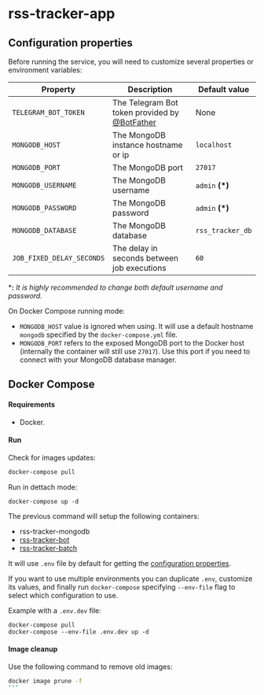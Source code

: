 # rss-tracker-app

## Configuration properties

Before running the service, you will need to customize several properties or environment variables:

Property | Description | Default value
--|--|--
``TELEGRAM_BOT_TOKEN`` | The Telegram Bot token provided by [@BotFather](https://t.me/botfather) | None
``MONGODB_HOST`` | The MongoDB instance hostname or ip | ``localhost``
``MONGODB_PORT`` | The MongoDB port | ``27017``
``MONGODB_USERNAME`` | The MongoDB username | ``admin`` **(*)**
``MONGODB_PASSWORD`` | The MongoDB password | ``admin`` **(*)**
``MONGODB_DATABASE`` | The MongoDB database | ``rss_tracker_db``
``JOB_FIXED_DELAY_SECONDS`` | The delay in seconds between job executions | ``60``

***:** *It is highly recommended to change both default username and password.*

On Docker Compose running mode:
- ``MONGODB_HOST`` value is ignored when using. It will use a default hostname ``mongodb`` specified by the ``docker-compose.yml`` file. 
- ``MONGODB_PORT`` refers to the exposed MongoDB port to the Docker host (internally the container will still use ``27017``). Use this port if you need to connect with your MongoDB database manager.

## Docker Compose

#### Requirements

- Docker.

#### Run

Check for images updates:

```bash
docker-compose pull
```

Run in dettach mode:

```shell
docker-compose up -d
```

The previous command will setup the following containers:
- rss-tracker-mongodb 
- [rss-tracker-bot](https://github.com/Flashky/rss-tracker-bot)
- [rss-tracker-batch](https://github.com/Flashky/rss-tracker-batch)

It will use ``.env`` file by default for getting the [configuration properties](#configuration-properties).

If you want to use multiple environments you can duplicate ``.env``, customize its values, and finally run ``docker-compose`` specifying ``--env-file`` flag  to select which configuration to use.

Example with a ``.env.dev`` file:

```shell
docker-compose pull
docker-compose --env-file .env.dev up -d
```

#### Image cleanup

Use the following command to remove old images:

````bash
docker image prune -f
```
